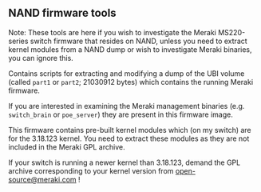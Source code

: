 ## NAND firmware tools

Note: These tools are here if you wish to investigate the Meraki MS220-series switch firmware that resides on NAND, unless you need to extract kernel modules from a NAND dump or wish to investigate Meraki binaries, you can ignore this.

Contains scripts for extracting and modifying a dump of the UBI volume (called `part1` or `part2`; 21030912 bytes) which contains the running Meraki firmware.

If you are interested in examining the Meraki management binaries (e.g. `switch_brain` or `poe_server`) they are present in this firmware image.

This firmware contains pre-built kernel modules which (on my switch) are for the 3.18.123 kernel. You need to extract these modules as they are not included in the Meraki GPL archive.

If your switch is running a newer kernel than 3.18.123, demand the GPL archive corresponding to your kernel version from open-source@meraki.com !
